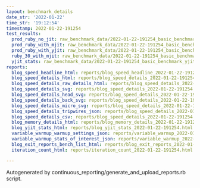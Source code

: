 ```yaml
---
layout: benchmark_details
date_str: '2022-01-22'
time_str: '19:12:54'
timestamp: 2022-01-22-191254
test_results:
  prod_ruby_no_jit: raw_benchmark_data/2022-01-22-191254_basic_benchmark_prod_ruby_no_jit.json
  prod_ruby_with_mjit: raw_benchmark_data/2022-01-22-191254_basic_benchmark_prod_ruby_with_mjit.json
  prod_ruby_with_yjit: raw_benchmark_data/2022-01-22-191254_basic_benchmark_prod_ruby_with_yjit.json
  ruby_30_with_mjit: raw_benchmark_data/2022-01-22-191254_basic_benchmark_ruby_30_with_mjit.json
  yjit_stats: raw_benchmark_data/2022-01-22-191254_basic_benchmark_yjit_stats.json
reports:
  blog_speed_headline_html: reports/blog_speed_headline_2022-01-22-191254.html
  blog_speed_details_html: reports/blog_speed_details_2022-01-22-191254.html
  blog_speed_details_raw_details_html: reports/blog_speed_details_2022-01-22-191254.raw_details.html
  blog_speed_details_svg: reports/blog_speed_details_2022-01-22-191254.svg
  blog_speed_details_head_svg: reports/blog_speed_details_2022-01-22-191254.head.svg
  blog_speed_details_back_svg: reports/blog_speed_details_2022-01-22-191254.back.svg
  blog_speed_details_micro_svg: reports/blog_speed_details_2022-01-22-191254.micro.svg
  blog_speed_details_tripwires_json: reports/blog_speed_details_2022-01-22-191254.tripwires.json
  blog_speed_details_csv: reports/blog_speed_details_2022-01-22-191254.csv
  blog_memory_details_html: reports/blog_memory_details_2022-01-22-191254.html
  blog_yjit_stats_html: reports/blog_yjit_stats_2022-01-22-191254.html
  variable_warmup_warmup_settings_json: reports/variable_warmup_2022-01-22-191254.warmup_settings.json
  variable_warmup_stats_of_interest_json: reports/variable_warmup_2022-01-22-191254.stats_of_interest.json
  blog_exit_reports_bench_list_html: reports/blog_exit_reports_2022-01-22-191254.bench_list.html
  iteration_count_html: reports/iteration_count_2022-01-22-191254.html

---
```

Autogenerated by continuous_reporting/generate_and_upload_reports.rb script.
